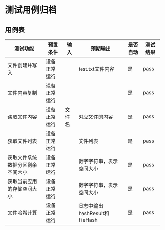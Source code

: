 # 测试用例归档

## 用例表

| 测试功能                         | 预置条件     | 输入   | 预期输出                       | 是否自动 | 测试结果 |
| -------------------------------- | ------------ | ------ | ------------------------------ | -------- | -------- |
| 文件创建并写入                   | 设备正常运行 |        | test.txt文件内容               | 是       | pass     |
| 文件内容复制                     | 设备正常运行 |        |                                | 是       | pass     |
| 读取文件内容                     | 设备正常运行 | 文件名 | 对应文件的内容                 | 是       | pass     |
| 获取文件列表                     | 设备正常运行 |        | 文件列表                       | 是       | pass     |
| 获取文件系统数据分区剩余空间大小 | 设备正常运行 |        | 数字字符串，表示空间大小       | 是       | pass     |
| 获取当前应用的存储空间大小       | 设备正常运行 |        | 数字字符串，表示空间大小       | 是       | pass     |
| 文件哈希计算                     | 设备正常运行 |        | 日志中输出hashResult和fileHash | 是       | pass     |

